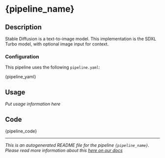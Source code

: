 # {pipeline_name}

## Description

Stable Diffusion is a text-to-image model. This implementation is the SDXL Turbo model, with optional image input for context.

### Configuration

This pipeline uses the following `pipeline.yaml`:

{pipeline_yaml}

## Usage

_Put usage information here_

## Code

{pipeline_code}

---

_This is an autogenerated README file for the pipeline `{pipeline_name}`. Please read more information about this [here on our docs](https://docs.mystic.ai/docs/using-the-readmemd)_
